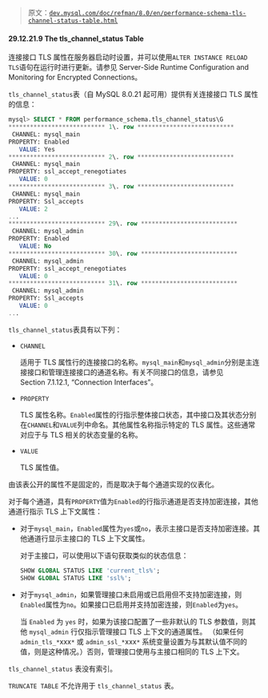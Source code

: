 > 原文：[`dev.mysql.com/doc/refman/8.0/en/performance-schema-tls-channel-status-table.html`](https://dev.mysql.com/doc/refman/8.0/en/performance-schema-tls-channel-status-table.html)

#### 29.12.21.9 The tls_channel_status Table

连接接口 TLS 属性在服务器启动时设置，并可以使用`ALTER INSTANCE RELOAD TLS`语句在运行时进行更新。请参见 Server-Side Runtime Configuration and Monitoring for Encrypted Connections。

`tls_channel_status`表（自 MySQL 8.0.21 起可用）提供有关连接接口 TLS 属性的信息：

```sql
mysql> SELECT * FROM performance_schema.tls_channel_status\G
*************************** 1\. row ***************************
 CHANNEL: mysql_main
PROPERTY: Enabled
   VALUE: Yes
*************************** 2\. row ***************************
 CHANNEL: mysql_main
PROPERTY: ssl_accept_renegotiates
   VALUE: 0
*************************** 3\. row ***************************
 CHANNEL: mysql_main
PROPERTY: Ssl_accepts
   VALUE: 2
...
*************************** 29\. row ***************************
 CHANNEL: mysql_admin
PROPERTY: Enabled
   VALUE: No
*************************** 30\. row ***************************
 CHANNEL: mysql_admin
PROPERTY: ssl_accept_renegotiates
   VALUE: 0
*************************** 31\. row ***************************
 CHANNEL: mysql_admin
PROPERTY: Ssl_accepts
   VALUE: 0
...
```

`tls_channel_status`表具有以下列：

+   `CHANNEL`

    适用于 TLS 属性行的连接接口的名称。`mysql_main`和`mysql_admin`分别是主连接接口和管理连接接口的通道名称。有关不同接口的信息，请参见 Section 7.1.12.1, “Connection Interfaces”。

+   `PROPERTY`

    TLS 属性名称。`Enabled`属性的行指示整体接口状态，其中接口及其状态分别在`CHANNEL`和`VALUE`列中命名。其他属性名称指示特定的 TLS 属性。这些通常对应于与 TLS 相关的状态变量的名称。

+   `VALUE`

    TLS 属性值。

由该表公开的属性不是固定的，而是取决于每个通道实现的仪表化。

对于每个通道，具有`PROPERTY`值为`Enabled`的行指示通道是否支持加密连接，其他通道行指示 TLS 上下文属性：

+   对于`mysql_main`，`Enabled`属性为`yes`或`no`，表示主接口是否支持加密连接。其他通道行显示主接口的 TLS 上下文属性。

    对于主接口，可以使用以下语句获取类似的状态信息：

    ```sql
    SHOW GLOBAL STATUS LIKE 'current_tls%';
    SHOW GLOBAL STATUS LIKE 'ssl%';
    ```

+   对于`mysql_admin`，如果管理接口未启用或已启用但不支持加密连接，则`Enabled`属性为`no`。如果接口已启用并支持加密连接，则`Enabled`为`yes`。

    当 `Enabled` 为 `yes` 时，如果为该接口配置了一些非默认的 TLS 参数值，则其他 `mysql_admin` 行仅指示管理接口 TLS 上下文的通道属性。 （如果任何 `admin_tls_*`xxx`*` 或 `admin_ssl_*`xxx`*` 系统变量设置为与其默认值不同的值，则是这种情况。）否则，管理接口使用与主接口相同的 TLS 上下文。

`tls_channel_status` 表没有索引。

`TRUNCATE TABLE` 不允许用于 `tls_channel_status` 表。
